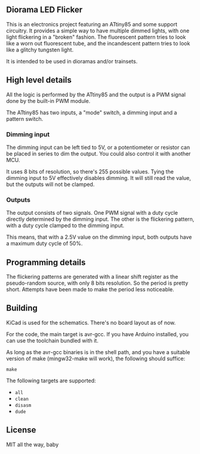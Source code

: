 Diorama LED Flicker
-------------------

This is an electronics project featuring an ATtiny85 and some support circuitry.
It provides a simple way to have multiple dimmed lights, with one light 
flickering in a "broken" fashion. The fluorescent pattern tries to look like a 
worn out fluorescent tube, and the incandescent pattern tries to look like a 
glitchy tungsten light. 

It is intended to be used in dioramas and/or trainsets.

## High level details
All the logic is performed by the ATtiny85 and the output is a PWM signal done 
by the built-in PWM module. 

The ATtiny85 has two inputs, a "mode" switch, a dimming input and a pattern 
switch.

### Dimming input
The dimming input can be left tied to 5V, or a potentiometer or resistor can be 
placed in series to dim the output. You could also control it with another MCU.

It uses 8 bits of resolution, so there's 255 possible values. Tying the dimming 
input to 5V effectively disables dimming. It will still read the value, but the
outputs will not be clamped.

### Outputs
The output consists of two signals. One PWM signal with a duty cycle directly
determined by the dimming input. The other is the flickering pattern, with a duty
cycle clamped to the dimming input.

This means, that with a 2.5V value on the dimming input, both outputs have a 
maximum duty cycle of 50%.

## Programming details
The flickering patterns are generated with a linear shift register as the 
pseudo-random source, with only 8 bits resolution. So the period is pretty 
short. Attempts have been made to make the period less noticeable.

## Building
KiCad is used for the schematics. There's no board layout as of now.

For the code, the main target is avr-gcc. If you have Arduino installed, you can
use the toolchain bundled with it.

As long as the avr-gcc binaries is in the shell path, and you have a suitable 
version of make (mingw32-make will work), the following should suffice:

```make```

The following targets are supported:

- `all`
- `clean`
- `disasm`
- `dude`

## License
MIT all the way, baby

